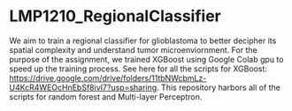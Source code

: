 # LMP1210_RegionalClassifier
We aim to train a regional classifier for glioblastoma to better decipher its spatial complexity and understand tumor microenviornment. 
For the purpose of the assignment, we trained XGBoost using Google Colab gpu to speed up the training process. See here for all the scripts for XGBoost: https://drive.google.com/drive/folders/11tbNWcbmLz-U4KcR4WEOcHnEbSf8ivI7?usp=sharing. This repository harbors all of the scripts for random forest and Multi-layer Perceptron.
